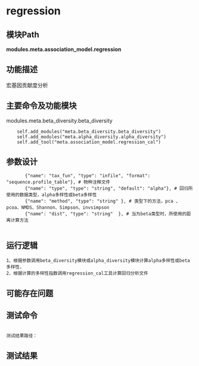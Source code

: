 regression
==========================

模块Path
-----------

**modules.meta.association_model.regression**

功能描述
-----------------------------------

宏基因贡献度分析


主要命令及功能模块
-----------------------------------
modules.meta.beta_diversity.beta_diversity

```
	self.add_modules("meta.beta_diversity.beta_diversity")
	self.add_modules("meta.alpha_diversity.alpha_diversity")
	self.add_tool("meta.association_model.regression_cal")

```

参数设计
-----------------------------------

```
       {"name": "tax_fun", "type": "infile", "format": "sequence.profile_table"}, # 物种注释文件
       {"name": "type", "type": "string", "default": "alpha"}, # 回归所使用的数据类型，alpha多样性或beta多样性
       {"name": "method", "type": "string" }, # 类型下的方法，pca 、pcoa、NMDS、Shannon、Simpson、invsimpson
       {"name": "dist", "type": "string"  }, # 当为beta类型时，所使用的距离计算方法


```

运行逻辑
-----------------------------------
```
1、根据参数调用beta_diversity模块或alpha_diversity模块计算alpha多样性或beta多样性，
2、根据计算的多样性指数调用regression_cal工具计算回归分析文件

```

可能存在问题
-----------------------------------

测试命令
-----------------------------------
```

测试结果路径：
```


测试结果
-----------------------------------
